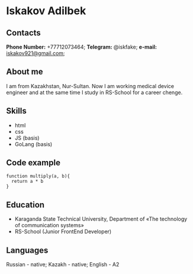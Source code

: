 # Iskakov Adilbek


## Contacts
**Phone Number:** +77712073464;
**Telegram:** @iskfake;
**e-mail:** iskakov921@gmail.com;


## About me
I am from Kazakhstan, Nur-Sultan. Now I am working medical device engineer and at the same time I study in RS-School for a career chenge.

## Skills 
- html
- css
- JS (basis)
- GoLang (basis)

## Code example 

```
function multiply(a, b){
  return a * b
}

```

## Education
- Karaganda State Technical University, Department of «The technology of communication systems»
- RS-School (Junior FrontEnd Developer)

## Languages
Russian - native;
Kazakh - native;
English - A2

